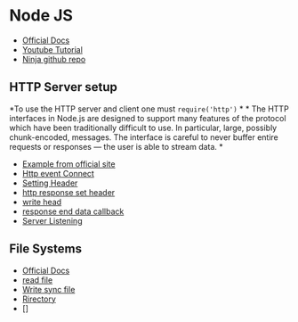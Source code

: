 # Node JS

 - [Official Docs](https://nodejs.org/en/docs/)
 - [Youtube Tutorial](https://www.youtube.com/watch?v=w-7RQ46RgxU&list=PL4cUxeGkcC9gcy9lrvMJ75z9maRw4byYp)
 - [Ninja github repo](https://github.com/iamshaunjp/node-js-playlist)

## HTTP Server setup 

*To use the HTTP server and client one must ```require('http')``` *
*
The HTTP interfaces in Node.js are designed to support many features of the protocol which have been traditionally difficult to use. In particular, large, possibly chunk-encoded, messages. The interface is careful to never buffer entire requests or responses — the user is able to stream data. *



 - [Example from official site](https://nodejs.org/en/about/)
 - [Http event Connect](https://nodejs.org/dist/latest-v12.x/docs/api/http.html#http_class_http_clientrequest)
 - [Setting Header](https://nodejs.org/dist/latest-v12.x/docs/api/http.html#http_request_setheader_name_value)
 - [http response set header](https://nodejs.org/dist/latest-v12.x/docs/api/http.html#http_response_setheader_name_value)
 - [write head](https://nodejs.org/dist/latest-v12.x/docs/api/http.html#http_response_setheader_name_value)
 - [response end data callback](https://nodejs.org/dist/latest-v12.x/docs/api/http.html#http_response_end_data_encoding_callback)
 - [Server Listening](https://nodejs.org/dist/latest-v12.x/docs/api/net.html#net_server_listen)

## File Systems

 - [Official Docs](https://nodejs.org/dist/latest-v12.x/docs/api/fs.html)
 - [read file](https://nodejs.org/dist/latest-v12.x/docs/api/fs.html#fs_fs_read_fd_buffer_offset_length_position_callback)
 - [Write sync file](https://nodejs.org/dist/latest-v12.x/docs/api/fs.html#fs_fs_writefile_file_data_options_callback)
 - [Rirectory](https://nodejs.org/dist/latest-v12.x/docs/api/fs.html#fs_fs_mkdir_path_options_callback)
 - []
